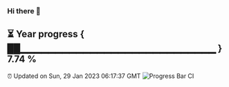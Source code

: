 ### Hi there 👋
⏳ Year progress { ██▁▁▁▁▁▁▁▁▁▁▁▁▁▁▁▁▁▁▁▁▁▁▁▁▁▁▁▁ } 7.74 %
---
⏰ Updated on Sun, 29 Jan 2023 06:17:37 GMT
![Progress Bar CI](https://github.com/liununu/liununu/workflows/Progress%20Bar%20CI/badge.svg)
